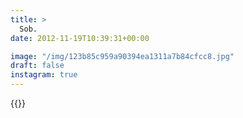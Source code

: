 ```yaml
---
title: >
  Sob.
date: 2012-11-19T10:39:31+00:00

image: "/img/123b85c959a90394ea1311a7b84cfcc8.jpg"
draft: false
instagram: true
---
```


{{<photo src="/img/123b85c959a90394ea1311a7b84cfcc8.jpg">}}
